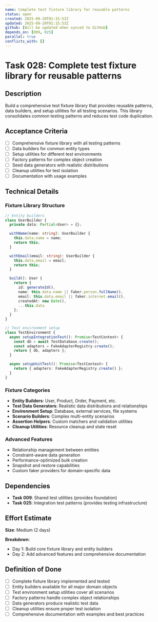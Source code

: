 ```yaml
---
name: Complete test fixture library for reusable patterns
status: open
created: 2025-09-20T01:15:53Z
updated: 2025-09-20T01:15:53Z
github: [Will be updated when synced to GitHub]
depends_on: [009, 025]
parallel: true
conflicts_with: []
---
```


# Task 028: Complete test fixture library for reusable patterns

## Description

Build a comprehensive test fixture library that provides reusable patterns, data builders, and setup utilities for all testing scenarios. This library consolidates common testing patterns and reduces test code duplication.

## Acceptance Criteria

- [ ] Comprehensive fixture library with all testing patterns
- [ ] Data builders for common entity types
- [ ] Setup utilities for different test environments
- [ ] Factory patterns for complex object creation
- [ ] Seed data generators with realistic distributions
- [ ] Cleanup utilities for test isolation
- [ ] Documentation with usage examples

## Technical Details

### Fixture Library Structure
```typescript
// Entity builders
class UserBuilder {
  private data: Partial<User> = {};

  withName(name: string): UserBuilder {
    this.data.name = name;
    return this;
  }

  withEmail(email: string): UserBuilder {
    this.data.email = email;
    return this;
  }

  build(): User {
    return {
      id: generateId(),
      name: this.data.name || faker.person.fullName(),
      email: this.data.email || faker.internet.email(),
      createdAt: new Date(),
      ...this.data
    };
  }
}

// Test environment setup
class TestEnvironment {
  async setupIntegrationTest(): Promise<TestContext> {
    const db = await TestDatabase.create();
    const adapters = FakeAdapterRegistry.create();
    return { db, adapters };
  }

  async setupUnitTest(): Promise<TestContext> {
    return { adapters: FakeAdapterRegistry.create() };
  }
}
```

### Fixture Categories
- **Entity Builders**: User, Product, Order, Payment, etc.
- **Test Data Generators**: Realistic data distributions and relationships
- **Environment Setup**: Database, external services, file systems
- **Scenario Builders**: Complex multi-entity scenarios
- **Assertion Helpers**: Custom matchers and validation utilities
- **Cleanup Utilities**: Resource cleanup and state reset

### Advanced Features
- Relationship management between entities
- Constraint-aware data generation
- Performance-optimized bulk creation
- Snapshot and restore capabilities
- Custom faker providers for domain-specific data

## Dependencies

- **Task 009**: Shared test utilities (provides foundation)
- **Task 025**: Integration test patterns (provides testing infrastructure)

## Effort Estimate

**Size**: Medium (2 days)

**Breakdown**:
- Day 1: Build core fixture library and entity builders
- Day 2: Add advanced features and comprehensive documentation

## Definition of Done

- [ ] Complete fixture library implemented and tested
- [ ] Entity builders available for all major domain objects
- [ ] Test environment setup utilities cover all scenarios
- [ ] Factory patterns handle complex object relationships
- [ ] Data generators produce realistic test data
- [ ] Cleanup utilities ensure proper test isolation
- [ ] Comprehensive documentation with examples and best practices